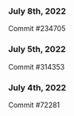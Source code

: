 ### July 8th, 2022

Commit #234705

### July 5th, 2022

Commit #314353


### July 4th, 2022

Commit #72281
